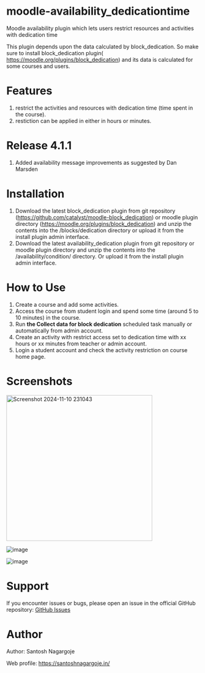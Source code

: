 # moodle-availability_dedicationtime
Moodle availability plugin which lets users restrict resources and activities with dedication time

This plugin depends upon the data calculated by block_dedication. So make sure to install block_dedication plugin( https://moodle.org/plugins/block_dedication) and its data is calculated for some courses and users.

# Features
1. restrict the activities and resources with dedication time (time spent in the course).
2. restiction can be applied in either in hours or minutes.

# Release 4.1.1
1. Added availability message improvements as suggested by Dan Marsden

# Installation
1. Download the latest block_dedication plugin from git repository (https://github.com/catalyst/moodle-block_dedication) or moodle plugin directory (https://moodle.org/plugins/block_dedication) and unzip the contents into the /blocks/dedication directory or upload it from the install plugin admin interface.
2. Download the latest availability_dedication plugin from git repository or moodle plugin directory and unzip the contents into the /availability/condition/ directory. Or upload it from the install plugin admin interface.

# How to Use
1. Create a course and add some activities.
2. Access the course from student login and spend some time (around 5 to 10 minutes) in the course.
3. Run **the Collect data for block dedication** scheduled task manually or automatically from admin account.
4. Create an activity with restrict access set to dedication time with xx hours or xx minutes from teacher or admin account.
5. Login a student account and check the activity restriction on course home page.

# Screenshots
<img width="381" alt="Screenshot 2024-11-10 231043" src="https://github.com/user-attachments/assets/a182c909-3a74-4868-ab06-8cd5aafba831">

![image](https://github.com/user-attachments/assets/623b5ebc-0e1d-4b7c-9c5c-4b20a56bbf6e)

![image](https://github.com/user-attachments/assets/5241fccc-2916-42f2-987e-93e5bec808e9)

# Support
If you encounter issues or bugs, please open an issue in the official GitHub repository: [GitHub Issues](https://github.com/santoshndev/moodle-availability_dedicationtime/issues)

# Author
Author: Santosh Nagargoje

Web profile: https://santoshnagargoje.in/

